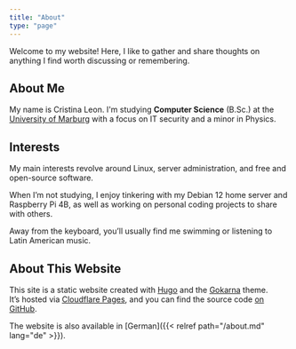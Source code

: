 ```yaml
---
title: "About"
type: "page"
---
```


Welcome to my website! Here, I like to gather and share thoughts on anything I find worth discussing or remembering.

## About Me

My name is Cristina Leon.
I'm studying **Computer Science** (B.Sc.) at the [University of Marburg](https://www.uni-marburg.de) with a focus on IT security and a minor in Physics.

## Interests

My main interests revolve around Linux, server administration, and free and open-source software.  

When I’m not studying, I enjoy tinkering with my Debian 12 home server and Raspberry Pi 4B, as well as working on personal coding projects to share with others.

Away from the keyboard, you’ll usually find me swimming or listening to Latin American music.

## About This Website

This site is a static website created with [Hugo](https://gohugo.io) and the [Gokarna](https://github.com/gokarna-theme/gokarna-hugo) theme.  
It’s hosted via [Cloudflare Pages](https://pages.cloudflare.com), and you can find the source code [on GitHub](https://github.com/ctrleon/personal-site).

The website is also available in [German]({{< relref path="/about.md" lang="de" >}}).